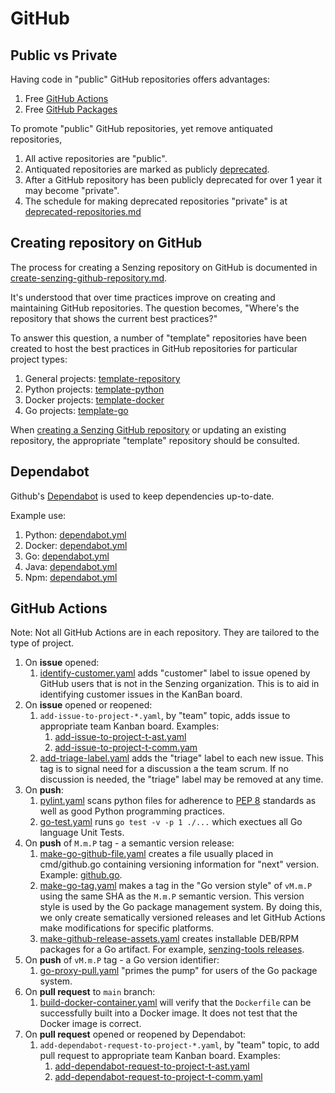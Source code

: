 # GitHub

## Public vs Private

Having code in "public" GitHub repositories offers advantages:

1. Free [GitHub Actions](https://docs.github.com/en/billing/managing-billing-for-github-actions/about-billing-for-github-actions)
1. Free [GitHub Packages](https://docs.github.com/en/packages/learn-github-packages/introduction-to-github-packages#about-billing-for-github-packages)

To promote "public" GitHub repositories, yet remove antiquated repositories,

1. All active repositories are "public".
1. Antiquated repositories are marked as publicly
   [deprecated](../../HOWTO/deprecate-a-github-repository.md).
1. After a GitHub repository has been publicly deprecated for over 1 year
   it may become "private".
1. The schedule for making deprecated repositories "private" is at
   [deprecated-repositories.md](../../lists/deprecated-repositories.md)

## Creating repository on GitHub

The process for creating a Senzing repository on GitHub is documented in
[create-senzing-github-repository.md](https://github.com/senzing-garage/knowledge-base/blob/main/HOWTO/create-senzing-github-repository.md).

It's understood that over time practices improve on creating and maintaining GitHub repositories.
The question becomes, "Where's the repository that shows the current best practices?"

To answer this question, a number of "template" repositories have been created to host the best practices
in GitHub repositories for particular project types:

1. General projects: [template-repository](https://github.com/senzing-garage/template-repository)
1. Python projects: [template-python](https://github.com/senzing-garage/template-python)
1. Docker projects: [template-docker](https://github.com/senzing-garage/template-docker)
1. Go projects: [template-go](https://github.com/senzing-garage/template-go)

When
[creating a Senzing GitHub repository](https://github.com/senzing-garage/knowledge-base/blob/main/HOWTO/create-senzing-github-repository.md)
or updating an existing repository,
the appropriate "template" repository should be consulted.

## Dependabot

Github's
[Dependabot](https://docs.github.com/en/code-security/dependabot)
is used to keep dependencies up-to-date.

Example use:

1. Python: [dependabot.yml](https://github.com/senzing-garage/template-python/blob/main/.github/dependabot.yml)
1. Docker: [dependabot.yml](https://github.com/senzing-garage/template-docker/blob/main/.github/dependabot.yml)
1. Go: [dependabot.yml](https://github.com/senzing-garage/template-go/blob/main/.github/dependabot.yml)
1. Java: [dependabot.yml](https://github.com/senzing-garage/senzing-api-server/blob/main/.github/dependabot.yml)
1. Npm: [dependabot.yml](https://github.com/senzing-garage/entity-search-web-app/blob/main/.github/dependabot.yml)

## GitHub Actions

Note: Not all GitHub Actions are in each repository.
They are tailored to the type of project.

1. On **issue** opened:
   1. [identify-customer.yaml](https://github.com/senzing-garage/template-repository/blob/main/.github/workflows/identify-customer.yaml)
      adds "customer" label to issue opened by GitHub users that is not in the Senzing organization.
      This is to aid in identifying customer issues in the KanBan board.
1. On **issue** opened or reopened:
   1. `add-issue-to-project-*.yaml`, by "team" topic, adds issue to appropriate team Kanban board.
      Examples:
      1. [add-issue-to-project-t-ast.yaml](https://github.com/senzing-garage/template-repository/blob/main/.github/workflows/add-issue-to-project-t-ast.yaml)
      1. [add-issue-to-project-t-comm.yam](https://github.com/senzing-garage/template-repository/blob/main/.github/workflows/add-issue-to-project-t-comm.yaml)
   1. [add-triage-label.yaml](https://github.com/senzing-garage/template-repository/blob/main/.github/workflows/add-triage-label.yaml)
      adds the "triage" label to each new issue.
      This tag is to signal need for a discussion a the team scrum.
      If no discussion is needed, the "triage" label may be removed at any time.
1. On **push**:
   1. [pylint.yaml](https://github.com/senzing-garage/template-python/blob/main/.github/workflows/pylint.yaml) scans python files for adherence to
      [PEP 8](https://peps.python.org/pep-0008/) standards as well as good Python programming practices.
   1. [go-test.yaml](https://github.com/senzing-garage/template-go/blob/main/.github/workflows/go-test.yaml)
      runs `go test -v -p 1 ./...` which exectues all Go language Unit Tests.
1. On **push** of `M.m.P` tag - a semantic version release:
   1. [make-go-github-file.yaml](https://github.com/senzing-garage/template-go/blob/main/.github/workflows/make-go-github-file.yaml)
      creates a file usually placed in cmd/github.go containing versioning information for "next" version.
      Example: [github.go](https://github.com/senzing-garage/init-database/blob/main/cmd/github.go).
   1. [make-go-tag.yaml](https://github.com/senzing-garage/template-go/blob/main/.github/workflows/make-go-tag.yaml)
      makes a tag in the "Go version style" of `vM.m.P` using the same SHA as the `M.m.P` semantic version.
      This version style is used by the Go package management system.
      By doing this, we only create sematically versioned releases and let GitHub Actions make modifications
      for specific platforms.
   1. [make-github-release-assets.yaml](https://github.com/senzing-garage/senzing-tools/blob/main/.github/workflows/make-github-release-assets.yaml)
      creates installable DEB/RPM packages for a Go artifact.
      For example,
      [senzing-tools releases](https://github.com/senzing-garage/senzing-tools/releases).
1. On **push** of `vM.m.P` tag - a Go version identifier:
   1. [go-proxy-pull.yaml](https://github.com/senzing-garage/template-go/blob/main/.github/workflows/go-proxy-pull.yaml)
      "primes the pump" for users of the Go package system.
1. On **pull request** to `main` branch:
   1. [build-docker-container.yaml](https://github.com/senzing-garage/template-docker/blob/main/.github/workflows/build-docker-container.yaml)
      will verify that the `Dockerfile` can be successfully built into a Docker image.
      It does not test that the Docker image is correct.
1. On **pull request** opened or reopened by Dependabot:
   1. `add-dependabot-request-to-project-*.yaml`, by "team" topic, to add pull request to appropriate team Kanban board.
      Examples:
      1. [add-dependabot-request-to-project-t-ast.yaml](https://github.com/senzing-garage/template-repository/blob/main/.github/workflows/add-dependabot-request-to-project-t-ast.yaml)
      1. [add-dependabot-request-to-project-t-comm.yaml](https://github.com/senzing-garage/template-repository/blob/main/.github/workflows/add-dependabot-request-to-project-t-comm.yaml)
